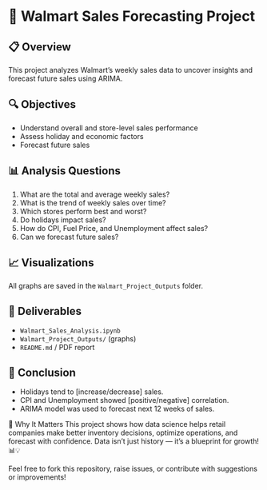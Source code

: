 # 🛒 Walmart Sales Forecasting Project

## 📋 Overview
This project analyzes Walmart’s weekly sales data to uncover insights and forecast future sales using ARIMA.

## 🔍 Objectives
- Understand overall and store-level sales performance
- Assess holiday and economic factors
- Forecast future sales

## 📊 Analysis Questions
1. What are the total and average weekly sales?
2. What is the trend of weekly sales over time?
3. Which stores perform best and worst?
4. Do holidays impact sales?
5. How do CPI, Fuel Price, and Unemployment affect sales?
6. Can we forecast future sales?

## 📈 Visualizations
All graphs are saved in the `Walmart_Project_Outputs` folder.

## 📂 Deliverables
- `Walmart_Sales_Analysis.ipynb`
- `Walmart_Project_Outputs/` (graphs)
- `README.md` / PDF report

## 🧠 Conclusion
- Holidays tend to [increase/decrease] sales.
- CPI and Unemployment showed [positive/negative] correlation.
- ARIMA model was used to forecast next 12 weeks of sales.

🎯 Why It Matters
This project shows how data science helps retail companies make better inventory decisions, optimize operations, and forecast with confidence.
 Data isn’t just history — it’s a blueprint for growth! 📊💡


Feel free to fork this repository, raise issues, or contribute with suggestions or improvements!
